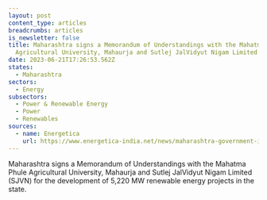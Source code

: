 ```yaml
---
layout: post
content_type: articles
breadcrumbs: articles
is_newsletter: false
title: Maharashtra signs a Memorandum of Understandings with the Mahatma Phule
  Agricultural University, Mahaurja and Sutlej JalVidyut Nigam Limited (SJVN)
date: 2023-06-21T17:26:53.562Z
states:
  - Maharashtra
sectors:
  - Energy
subsectors:
  - Power & Renewable Energy
  - Power
  - Renewables
sources:
  - name: Energetica
    url: https://www.energetica-india.net/news/maharashtra-government-inks-mou-for-5220-mw-renewable-power-projects-in-maharashtra
---
```

Maharashtra signs a Memorandum of Understandings with the Mahatma Phule Agricultural University, Mahaurja and Sutlej JalVidyut Nigam Limited (SJVN) for the development of 5,220 MW renewable energy projects in the state.

